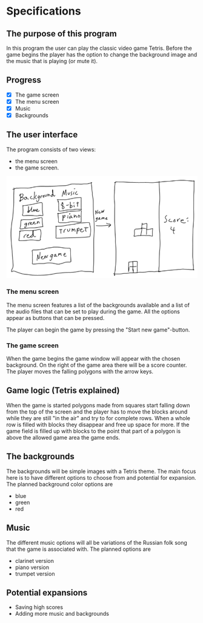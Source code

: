 # Specifications

## The purpose of this program
In this program the user can play the classic video game Tetris. Before the game begins the player has the option to change the background image and the music that is playing (or mute it).

## Progress
* [x] The game screen
* [x] The menu screen
* [x] Music
* [x] Backgrounds

## The user interface
The program consists of two views:
* the menu screen
* the game screen.

![model](https://github.com/H4m5t3r/ot-harjoitustyo/blob/master/dokumentaatio/kuvat/interface.png)

### The menu screen
The menu screen features a list of the backgrounds available and a list of the audio files that can be set to play during the game. All the options appear as buttons that can be pressed.

The player can begin the game by pressing the "Start new game"-button.

### The game screen
When the game begins the game window will appear with the chosen background. On the right of the game area there will be a score counter. The player moves the falling polygons with the arrow keys.

## Game logic (Tetris explained)
When the game is started polygons made from squares start falling down from the top of the screen and the player has to move the blocks around while they are still "in the air" and try to for complete rows. When a whole row is filled with blocks they disappear and free up space for more. If the game field is filled up with blocks to the point that part of a polygon is above the allowed game area the game ends.

## The backgrounds
The backgrounds will be simple images with a Tetris theme. The main focus here is to have different options to choose from and potential for expansion. The planned background color options are
* blue
* green
* red

## Music
The different music options will all be variations of the Russian folk song that the game is associated with. The planned options are
* clarinet version
* piano version
* trumpet version

## Potential expansions
* Saving high scores
* Adding more music and backgrounds